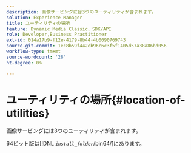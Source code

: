 ```yaml
---
description: 画像サービングには3つのユーティリティが含まれます。
solution: Experience Manager
title: ユーティリティの場所
feature: Dynamic Media Classic、SDK/API
role: Developer,Business Practitioner
exl-id: 014a17b9-f12e-4179-8b44-4b0090769743
source-git-commit: 1ec8b59f442eb96c6c3f5f1405d57a38a86bd056
workflow-type: tm+mt
source-wordcount: '28'
ht-degree: 0%

---
```


# ユーティリティの場所{#location-of-utilities}

画像サービングには3つのユーティリティが含まれます。

64ビット版は&#x200B;[!DNL *`install_folder`*/bin64/]にあります。
